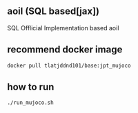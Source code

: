 ## aoil (SQL based[jax])

SQL Offlicial Implementation based aoil

## recommend docker image
```bash
docker pull tlatjddnd101/base:jpt_mujoco
```

## how to run
```bash
./run_mujoco.sh
```
